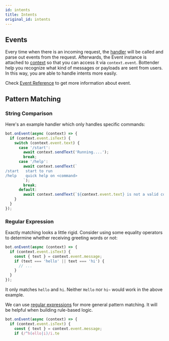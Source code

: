 ```yaml
---
id: intents
title: Intents
original_id: intents
---
```


## Events

Every time when there is an incoming request, the [handler](api-handler) will be called and parse out events from the request. Afterwards, the Event instance is attached to [context](api-context) so that you can access it via `context.event`.
Bottender help you recognize what kind of messages or payloads are sent from users. In this way, you are able to handle intents more easily.

Check [Event Reference](api-event) to get more information about event.

## Pattern Matching

### String Comparison

Here's an example handler which only handles specific commands:

```js
bot.onEvent(async (context) => {
  if (context.event.isText) {
    switch (context.event.text) {
      case '/start':
        await context.sendText('Running....');
        break;
      case '/help':
        await context.sendText(`
/start   start to run
/help    quick help on <command>
        `);
        break;
      default:
        await context.sendText(`${context.event.text} is not a valid command.`);
    }
  }
});
```

### Regular Expression

Exactly matching looks a little rigid. Consider using some equality operators to determine whether receiving greeting words or not:

```js
bot.onEvent(async (context) => {
  if (context.event.isText) {
    const { text } = context.event.message;
    if (text === 'hello' || text === 'hi') {
      // ...
    }
  }
});
```

It only matches `hello` and `hi`. Neither `Hello` nor `hi~` would work in the above example.

We can use [regular expressions](https://developer.mozilla.org/en-US/docs/Web/JavaScript/Reference/Global_Objects/RegExp) for more general pattern matching. It will be helpful when building rule-based logic.

```js
bot.onEvent(async (context) => {
  if (context.event.isText) {
    const { text } = context.event.message;
    if (/^h(ello|i)/i.te